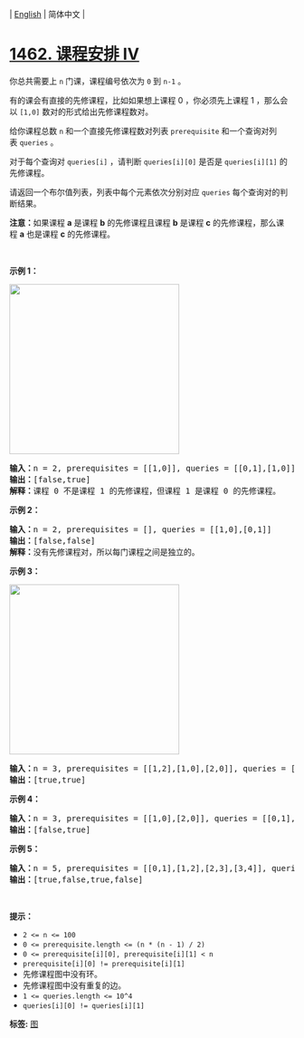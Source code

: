 | [English](README_EN.md) | 简体中文 |

# [1462. 课程安排 IV](https://leetcode-cn.com/problems/course-schedule-iv)
<p>你总共需要上 <code>n</code>&nbsp;门课，课程编号依次为 <code>0</code>&nbsp;到 <code>n-1</code>&nbsp;。</p>

<p>有的课会有直接的先修课程，比如如果想上课程&nbsp;0 ，你必须先上课程 1 ，那么会以 <code>[1,0]</code>&nbsp;数对的形式给出先修课程数对。</p>

<p>给你课程总数 <code>n</code>&nbsp;和一个直接先修课程数对列表&nbsp;<code>prerequisite</code> 和一个查询对列表&nbsp;<code>queries</code>&nbsp;。</p>

<p>对于每个查询对 <code>queries[i]</code>&nbsp;，请判断&nbsp;<code>queries[i][0]</code>&nbsp;是否是&nbsp;<code>queries[i][1]</code>&nbsp;的先修课程。</p>

<p>请返回一个布尔值列表，列表中每个元素依次分别对应 <code>queries</code>&nbsp;每个查询对的判断结果。</p>

<p><strong>注意：</strong>如果课程&nbsp;<strong>a</strong>&nbsp;是课程&nbsp;<strong>b</strong>&nbsp;的先修课程且课程&nbsp;<strong>b</strong>&nbsp;是课程&nbsp;<strong>c</strong>&nbsp;的先修课程，那么课程&nbsp;<strong>a</strong>&nbsp;也是课程&nbsp;<strong>c</strong>&nbsp;的先修课程。</p>

<p>&nbsp;</p>

<p><strong>示例 1：</strong></p>

<p><img alt="" src="https://assets.leetcode-cn.com/aliyun-lc-upload/uploads/2020/05/30/graph.png" style="height: 300px; width: 300px;"></p>

<pre><strong>输入：</strong>n = 2, prerequisites = [[1,0]], queries = [[0,1],[1,0]]
<strong>输出：</strong>[false,true]
<strong>解释：</strong>课程 0 不是课程 1 的先修课程，但课程 1 是课程 0 的先修课程。
</pre>

<p><strong>示例 2：</strong></p>

<pre><strong>输入：</strong>n = 2, prerequisites = [], queries = [[1,0],[0,1]]
<strong>输出：</strong>[false,false]
<strong>解释：</strong>没有先修课程对，所以每门课程之间是独立的。
</pre>

<p><strong>示例 3：</strong></p>

<p><img alt="" src="https://assets.leetcode-cn.com/aliyun-lc-upload/uploads/2020/05/30/graph-1.png" style="height: 300px; width: 300px;"></p>

<pre><strong>输入：</strong>n = 3, prerequisites = [[1,2],[1,0],[2,0]], queries = [[1,0],[1,2]]
<strong>输出：</strong>[true,true]
</pre>

<p><strong>示例 4：</strong></p>

<pre><strong>输入：</strong>n = 3, prerequisites = [[1,0],[2,0]], queries = [[0,1],[2,0]]
<strong>输出：</strong>[false,true]
</pre>

<p><strong>示例 5：</strong></p>

<pre><strong>输入：</strong>n = 5, prerequisites = [[0,1],[1,2],[2,3],[3,4]], queries = [[0,4],[4,0],[1,3],[3,0]]
<strong>输出：</strong>[true,false,true,false]
</pre>

<p>&nbsp;</p>

<p><strong>提示：</strong></p>

<ul>
	<li><code>2 &lt;= n &lt;= 100</code></li>
	<li><code>0 &lt;= prerequisite.length &lt;= (n * (n - 1) / 2)</code></li>
	<li><code>0 &lt;= prerequisite[i][0], prerequisite[i][1] &lt; n</code></li>
	<li><code>prerequisite[i][0] != prerequisite[i][1]</code></li>
	<li>先修课程图中没有环。</li>
	<li>先修课程图中没有重复的边。</li>
	<li><code>1 &lt;= queries.length &lt;= 10^4</code></li>
	<li><code>queries[i][0] != queries[i][1]</code></li>
</ul>

**标签:**  [图](https://leetcode-cn.com/tag/graph) 